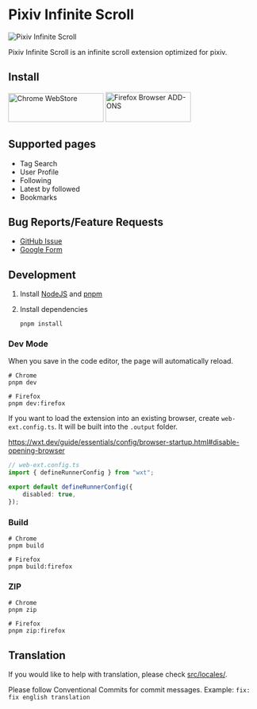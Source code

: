 # Pixiv Infinite Scroll

![Pixiv Infinite Scroll](https://github.com/user-attachments/assets/e8a254a9-aac6-48a2-85ed-1837f187e7f4)

Pixiv Infinite Scroll is an infinite scroll extension optimized for pixiv.

## Install

<a href="https://chromewebstore.google.com/detail/pixiv-infinite-scroll/ihbbldgmjgjfpglmceokpdjenkjedcnb"><img alt="Chrome WebStore" width="191.8" height="58" src="https://developer.chrome.com/static/docs/webstore/branding/image/UV4C4ybeBTsZt43U4xis.png"></a>
<a href="https://addons.mozilla.org/en-US/firefox/addon/pixiv-infinite-scroll/"><img alt="Firefox Browser ADD-ONS" width="172" height="60" src="https://blog.mozilla.org/addons/files/2015/11/get-the-addon.png"></a>

## Supported pages

- Tag Search
- User Profile
- Following
- Latest by followed
- Bookmarks

## Bug Reports/Feature Requests

- [GitHub Issue](https://github.com/hamachi25/Pixiv-Infinite-Scroll/issues)
- [Google Form](https://forms.gle/nWLZzi86qnWaAyEs7)

## Development

1. Install [NodeJS](https://nodejs.org) and [pnpm](https://pnpm.io)

2. Install dependencies

    ```shell
    pnpm install
    ```

### Dev Mode

When you save in the code editor, the page will automatically reload.

```shell
# Chrome
pnpm dev
```

```shell
# Firefox
pnpm dev:firefox
```

If you want to load the extension into an existing browser, create `web-ext.config.ts`.
It will be built into the `.output` folder.

https://wxt.dev/guide/essentials/config/browser-startup.html#disable-opening-browser

```ts
// web-ext.config.ts
import { defineRunnerConfig } from "wxt";

export default defineRunnerConfig({
	disabled: true,
});
```

### Build

```shell
# Chrome
pnpm build
```

```shell
# Firefox
pnpm build:firefox
```

### ZIP

```shell
# Chrome
pnpm zip
```

```shell
# Firefox
pnpm zip:firefox
```

## Translation

If you would like to help with translation, please check [src/locales/](https://github.com/hamachi25/Pixiv-Infinite-Scroll/tree/main/src/locales).

Please follow Conventional Commits for commit messages.
Example: `fix: fix english translation`
